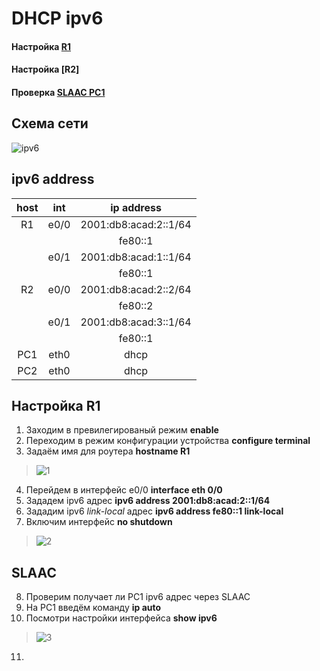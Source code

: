 # DHCP ipv6


#### Настройка [R1](https://github.com/pekitel/OTUS-Network/blob/main/%D0%94%D0%BE%D0%BC%D0%B0%D1%88%D0%BD%D0%B8%D0%B5%20%D1%80%D0%B0%D0%B1%D0%BE%D1%82%D1%8B/DHCP/dhcp%20ipv6/README.md#%D0%BD%D0%B0%D1%81%D1%82%D1%80%D0%BE%D0%B9%D0%BA%D0%B0-r1-1)
#### Настройка [R2]
#### Проверка [SLAAC PC1](https://github.com/pekitel/OTUS-Network/blob/main/%D0%94%D0%BE%D0%BC%D0%B0%D1%88%D0%BD%D0%B8%D0%B5%20%D1%80%D0%B0%D0%B1%D0%BE%D1%82%D1%8B/DHCP/dhcp%20ipv6/README.md#slaac)

## Схема сети

![ipv6](https://user-images.githubusercontent.com/112701413/193928748-a9eab94c-1479-4985-905b-4e1732a61fce.jpg)


  ## ipv6 address 
host | int | ip address |
:----:  | :----------: | :----: | 
R1 | e0/0 |2001:db8:acad:2::1/64 |
| |  |fe80::1 |
| | e0/1 | 2001:db8:acad:1::1/64 |
| |  |fe80::1 |
R2 | e0/0 | 2001:db8:acad:2::2/64 |
| |  |fe80::2 |
| | e0/1 | 2001:db8:acad:3::1/64 |
| |  |fe80::1 |
PC1 | eth0 | dhcp |
PC2 | eth0 | dhcp |

## Настройка R1
1. Заходим в превилегированый режим **enable**
2. Переходим в режим конфигурации устройства **configure terminal**
3. Задаём имя для роутера **hostname R1**
>![1](https://user-images.githubusercontent.com/112701413/194334686-025df8c6-a8ea-43d3-ba4b-909d7d871875.jpg)
4. Перейдем в интерфейс e0/0 **interface eth 0/0**
5. Зададем ipv6 адрес **ipv6 address 2001:db8:acad:2::1/64**
6. Зададим ipv6 *link-local* адрес **ipv6 address fe80::1 link-local**
7. Включим интерфейс **no shutdown**
>![2](https://user-images.githubusercontent.com/112701413/194485974-970f3414-29b9-4f05-83e3-41c9cf835b1a.jpg)
## SLAAC 
8. Проверим получает ли PC1 ipv6 адрес через SLAAC
9. На PC1 введём команду **ip auto**
10. Посмотри настройки интерфейса **show ipv6** 
>![3](https://user-images.githubusercontent.com/112701413/194756191-afb6a6d1-c9a8-476a-bd30-ec022da1d146.jpg)
11. 
